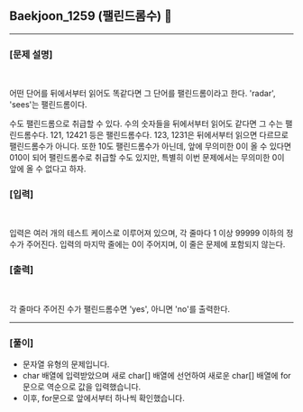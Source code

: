 ## Baekjoon_1259 (팰린드롬수) 🚀
___


### **[문제 설명]**
<br>

어떤 단어를 뒤에서부터 읽어도 똑같다면 그 단어를 팰린드롬이라고 한다. 'radar', 'sees'는 팰린드롬이다.

수도 팰린드롬으로 취급할 수 있다. 수의 숫자들을 뒤에서부터 읽어도 같다면 그 수는 팰린드롬수다. 121, 12421 등은 팰린드롬수다. 123, 1231은 뒤에서부터 읽으면 다르므로 팰린드롬수가 아니다. 또한 10도 팰린드롬수가 아닌데, 앞에 무의미한 0이 올 수 있다면 010이 되어 팰린드롬수로 취급할 수도 있지만, 특별히 이번 문제에서는 무의미한 0이 앞에 올 수 없다고 하자.

### **[입력]**
<br>

입력은 여러 개의 테스트 케이스로 이루어져 있으며, 각 줄마다 1 이상 99999 이하의 정수가 주어진다. 입력의 마지막 줄에는 0이 주어지며, 이 줄은 문제에 포함되지 않는다.

### **[출력]**
<br>

각 줄마다 주어진 수가 팰린드롬수면 'yes', 아니면 'no'를 출력한다.

___


### **[풀이]**

- 문자열 유형의 문제입니다.
- char 배열에 입력받았으며 새로 char[] 배열에 선언하여 새로운 char[] 배열에 for문으로 역순으로 값을 입력했습니다.
- 이후, for문으로 앞에서부터 하나씩 확인했습니다.

